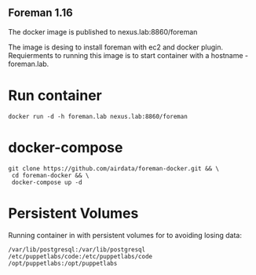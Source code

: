 Foreman 1.16
-------------
The docker image is published to nexus.lab:8860/foreman

The image is desing to install foreman with ec2 and docker plugin.
Requierments to running this image is to start container with a hostname - foreman.lab.

Run container
========================
```
docker run -d -h foreman.lab nexus.lab:8860/foreman

```
docker-compose
===============
```
git clone https://github.com/airdata/foreman-docker.git && \
 cd foreman-docker && \
 docker-compose up -d
```

Persistent Volumes 
==================

Running container in with persistent volumes for to avoiding losing data:

 ```
 /var/lib/postgresql:/var/lib/postgresql
 /etc/puppetlabs/code:/etc/puppetlabs/code
 /opt/puppetlabs:/opt/puppetlabs
```
